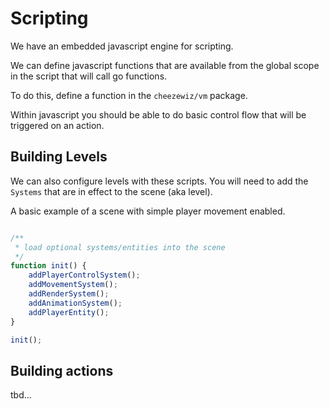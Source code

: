 # Scripting
We have an embedded javascript engine for scripting.

We can define javascript functions that are available from the global scope in the script that will call go functions.

To do this, define a function in the `cheezewiz/vm` package.

Within javascript you should be able to do basic control flow that will be triggered on an action.

## Building Levels

We can also configure levels with these scripts.
You will need to add the `Systems` that are in effect to the scene (aka level).

A basic example of a scene with simple player movement enabled.
```javascript

/**
 * load optional systems/entities into the scene
 */
function init() {
    addPlayerControlSystem();
    addMovementSystem();
    addRenderSystem();
    addAnimationSystem();
    addPlayerEntity();
}

init();

```

## Building actions
tbd...
